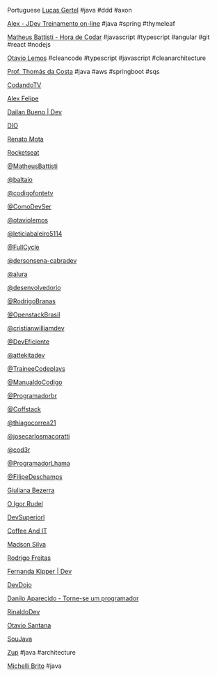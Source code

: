 Portuguese
[Lucas Gertel](https://www.youtube.com/@lgertel/videos) #java #ddd #axon

[Alex - JDev Treinamento on-line](https://www.youtube.com/@Javaavancado/videos) #java #spring #thymeleaf

[Matheus Battisti - Hora de Codar](https://www.youtube.com/@MatheusBattisti/videos) #javascript #typescript #angular #git #react #nodejs

[Otavio Lemos](https://www.youtube.com/@otaviolemos/videos) #cleancode #typescript #javascript #cleanarchitecture 

[Prof. Thomás da Costa](https://www.youtube.com/@thomasdacosta/videos) #java #aws #springboot #sqs 

[CodandoTV](https://www.youtube.com/@CodandoTV/videos)

[Alex Felipe](https://www.youtube.com/@AlexFelipeDev/videos)

[Dailan Bueno | Dev](https://www.youtube.com/@daylanbueno/videos)

[DIO](https://www.youtube.com/@diomakethechange/videos)

[Renato Mota](https://www.youtube.com/@RenatoMotaDev/videos/videos)

[Rocketseat](https://www.youtube.com/@rocketseat/videos)

[@MatheusBattisti](https://www.youtube.com/@MatheusBattisti/videos)

[@baltaio](https://www.youtube.com/@baltaio/videos)

[@codigofontetv](https://www.youtube.com/@codigofontetv/videos)

[@ComoDevSer](https://www.youtube.com/@ComoDevSer/videos)

[@otaviolemos](https://www.youtube.com/@otaviolemos/videos)

[@leticiabaleiro5114](https://www.youtube.com/@leticiabaleiro5114/videos)

[@FullCycle](https://www.youtube.com/@FullCycle/videos)

[@dersonsena-cabradev](https://www.youtube.com/@dersonsena-cabradev/videos)

[@alura](https://www.youtube.com/@alura/videos)

[@desenvolvedorio](https://www.youtube.com/@desenvolvedorio/videos)

[@RodrigoBranas](https://www.youtube.com/@RodrigoBranas/videos)

[@OpenstackBrasil](https://www.youtube.com/@OpenstackBrasil/videos)

[@cristianwilliamdev](https://www.youtube.com/@cristianwilliamdev/videos)

[@DevEficiente](https://www.youtube.com/@DevEficiente/videos)

[@attekitadev](https://www.youtube.com/@attekitadev/videos)

[@TraineeCodeplays](https://www.youtube.com/@TraineeCodeplays/videos)

[@ManualdoCodigo](https://www.youtube.com/@ManualdoCodigo/videos)

[@Programadorbr](https://www.youtube.com/@Programadorbr/videos)

[@Coffstack](https://www.youtube.com/@Coffstack/videos)

[@thiagocorrea21](https://www.youtube.com/@thiagocorrea21/videos)

[@josecarlosmacoratti](https://www.youtube.com/@josecarlosmacoratti/videos)

[@cod3r](https://www.youtube.com/@cod3r/videos)

[@ProgramadorLhama](https://www.youtube.com/@ProgramadorLhama/videos)

[@FilipeDeschamps](https://www.youtube.com/@FilipeDeschamps/videos)

[Giuliana Bezerra](https://www.youtube.com/@RenatoMotaDev/videos)

[O Igor Rudel](https://www.youtube.com/@oigorrudel/videos)

[DevSuperiorl](https://www.youtube.com/@DevSuperior/videos)

[Coffee And IT](https://www.youtube.com/@coffeeandit/videos)

[Madson Silva](https://www.youtube.com/@maddytec/videos)

[Rodrigo Freitas](https://www.youtube.com/@RodrigoFreitasAlv/videos)

[Fernanda Kipper | Dev](https://www.youtube.com/@kipperdev/videos)

[DevDojo](https://www.youtube.com/@DevDojoBrasil/videos)

[Danilo Aparecido - Torne-se um programador](https://www.youtube.com/@torneseumprogramador/videos)

[RinaldoDev](https://www.youtube.com/@rinaldodev/videos)

[Otavio Santana](https://www.youtube.com/@otaviojava/videos)

[SouJava](https://www.youtube.com/@SouJava/videos)

[Zup](https://www.youtube.com/@zupinnovation/videos) #java #architecture

[Michelli Brito](https://www.youtube.com/@MichelliBrito/videos) #java
